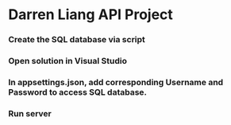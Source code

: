# Darren Liang API Project

### Create the SQL database via script

### Open solution in Visual Studio

### In appsettings.json, add corresponding Username and Password to access SQL database.

### Run server 
